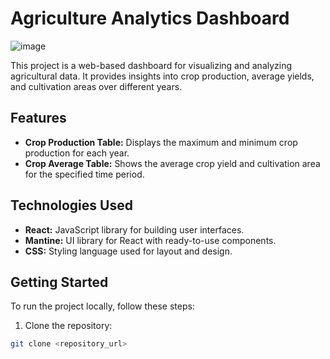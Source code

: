 # Agriculture Analytics Dashboard
![image](https://github.com/kartik294/Agriculture-Analytics/assets/82908023/bd1d2a5f-6cdc-4333-a54e-75e779c05b9e)


This project is a web-based dashboard for visualizing and analyzing agricultural data. It provides insights into crop production, average yields, and cultivation areas over different years.

## Features

- **Crop Production Table:** Displays the maximum and minimum crop production for each year.
- **Crop Average Table:** Shows the average crop yield and cultivation area for the specified time period.

## Technologies Used

- **React:** JavaScript library for building user interfaces.
- **Mantine:** UI library for React with ready-to-use components.
- **CSS:** Styling language used for layout and design.

## Getting Started

To run the project locally, follow these steps:

1. Clone the repository:

```bash
git clone <repository_url>
